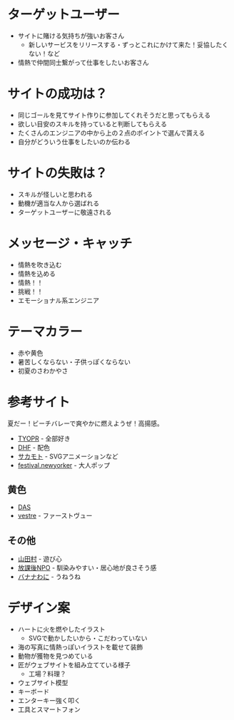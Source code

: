 # ターゲットユーザー

- サイトに賭ける気持ちが強いお客さん
  - 新しいサービスをリリースする・ずっとこれにかけて来た！妥協したくない！など
- 情熱で仲間同士繋がって仕事をしたいお客さん

# サイトの成功は？

- 同じゴールを見てサイト作りに参加してくれそうだと思ってもらえる
- 欲しい目安のスキルを持っていると判断してもらえる
- たくさんのエンジニアの中から上の２点のポイントで選んで貰える
- 自分がどういう仕事をしたいのか伝わる

# サイトの失敗は？

- スキルが怪しいと思われる
- 動機が適当な人から選ばれる
- ターゲットユーザーに敬遠される

# メッセージ・キャッチ

- 情熱を吹き込む
- 情熱を込める
- 情熱！！
- 挑戦！！
- エモーショナル系エンジニア

# テーマカラー

- 赤や黄色
- 暑苦しくならない・子供っぽくならない
- 初夏のさわかやさ

# 参考サイト

夏だー！ビーチバレーで爽やかに燃えようぜ！高揚感。

- [TYOPR](https://tyopr.jp/) - 全部好き
- [DHF](http://www.dhf.co.jp/) - 配色
- [サカモト](https://www.sakamoto-co-ltd.jp/) - SVGアニメーションなど
- [festival.newyorker](https://festival.newyorker.com/) - 大人ポップ

## 黄色

- [DAS](https://www.dascorp.co.jp/)
- [vestre](https://vestre.com/) - ファーストヴュー

## その他

- [山田村](https://yamadamura.jp/) - 遊び心
- [放課後NPO](https://npoafterschool.org/) - 馴染みやすい・居心地が良さそう感
- [バナナわに](http://bananawani.jp/) - うねうね

# デザイン案

- ハートに火を燃やしたイラスト
  - SVGで動かしたいから・こだわっていない
- 海の写真に情熱っぽいイラストを載せて装飾
- 動物が獲物を見つめている
- 匠がウェブサイトを組み立てている様子
   - 工場？料理？
- ウェブサイト模型
- キーボード
- エンターキー強く叩く
- 工具とスマートフォン